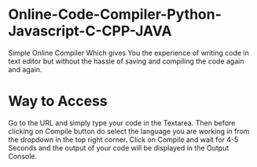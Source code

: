 # Online-Code-Compiler-Python-Javascript-C-CPP-JAVA
Simple Online Compiler Which gives You the experience of writing code in text editor but without the hassle of saving and compiling the code again and again.

# Way to Access
Go to the URL and simply type your code in the Textarea.
Then before clicking on Compile button do select the language you are working in from the dropdown in the top right corner. 
Click on Compile and wait for 4-5 Seconds and the output of your code will be displayed in the Output Console. 
